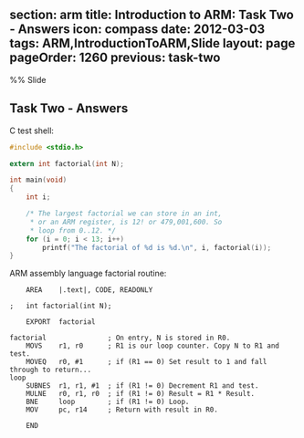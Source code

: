 section: arm
title: Introduction to ARM: Task Two - Answers
icon: compass
date: 2012-03-03
tags: ARM,IntroductionToARM,Slide
layout: page
pageOrder: 1260
previous: task-two
----

%% Slide
  
## Task Two - Answers

C test shell:

``` c
#include <stdio.h>

extern int factorial(int N);

int main(void)
{
    int i;

    /* The largest factorial we can store in an int,
     * or an ARM register, is 12! or 479,001,600. So
     * loop from 0..12. */
    for (i = 0; i < 13; i++)
        printf("The factorial of %d is %d.\n", i, factorial(i));
}
```

ARM assembly language factorial routine:

``` arm
    AREA    |.text|, CODE, READONLY

;   int factorial(int N);

    EXPORT  factorial

factorial               ; On entry, N is stored in R0.
    MOVS    r1, r0      ; R1 is our loop counter. Copy N to R1 and test.
    MOVEQ   r0, #1      ; if (R1 == 0) Set result to 1 and fall through to return...
loop
    SUBNES  r1, r1, #1  ; if (R1 != 0) Decrement R1 and test.
    MULNE   r0, r1, r0  ; if (R1 != 0) Result = R1 * Result.
    BNE     loop        ; if (R1 != 0) Loop.
    MOV     pc, r14     ; Return with result in R0.

    END
```
